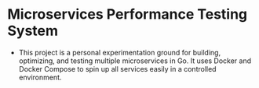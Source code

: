 # Microservices Performance Testing System

- This project is a personal experimentation ground for building, optimizing, and testing multiple microservices in Go. It uses Docker and Docker Compose to spin up all services easily in a controlled environment.


